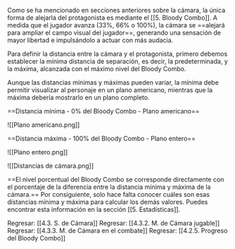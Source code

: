 
Como se ha mencionado en secciones anteriores sobre la cámara, la única forma de alejarla del protagonista es mediante el [[5. Bloody Combo]]. A medida que el jugador avanza (33%, 66% o 100%), la cámara se ==alejará para ampliar el campo visual del jugador==, generando una sensación de mayor libertad e impulsándolo a actuar con más audacia.

Para definir la distancia entre la cámara y el protagonista, primero debemos establecer la mínima distancia de separación, es decir, la predeterminada, y la máxima, alcanzada con el máximo nivel del Bloody Combo.

Aunque las distancias mínimas y máximas pueden variar, la mínima debe permitir visualizar al personaje en un plano americano, mientras que la máxima debería mostrarlo en un plano completo.

==Distancia mínima - 0% del Bloody Combo - Plano americano==

![[Plano americano.png]]

==Distancia máxima - 100% del Bloody Combo - Plano entero==

![[Plano entero.png]]

![[Distancias de cámara.png]]
  
==El nivel porcentual del Bloody Combo se corresponde directamente con el porcentaje de la diferencia entre la distancia mínima y máxima de la cámara.== Por consiguiente, solo hace falta conocer cuáles son esas distancias mínima y máxima para calcular los demás valores. Puedes encontrar esta información en la sección [[5. Estadísticas]].


Regresar: [[4.3. S. de Cámara]]
Regresar: [[4.3.2. M. de Cámara jugable]]
Regresar: [[4.3.3. M. de Cámara en el combate]]
Regresar: [[4.2.5. Progreso del Bloody Combo]]

